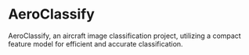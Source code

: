 # AeroClassify
AeroClassify, an aircraft image classification project, utilizing a compact feature model for efficient and accurate classification.
